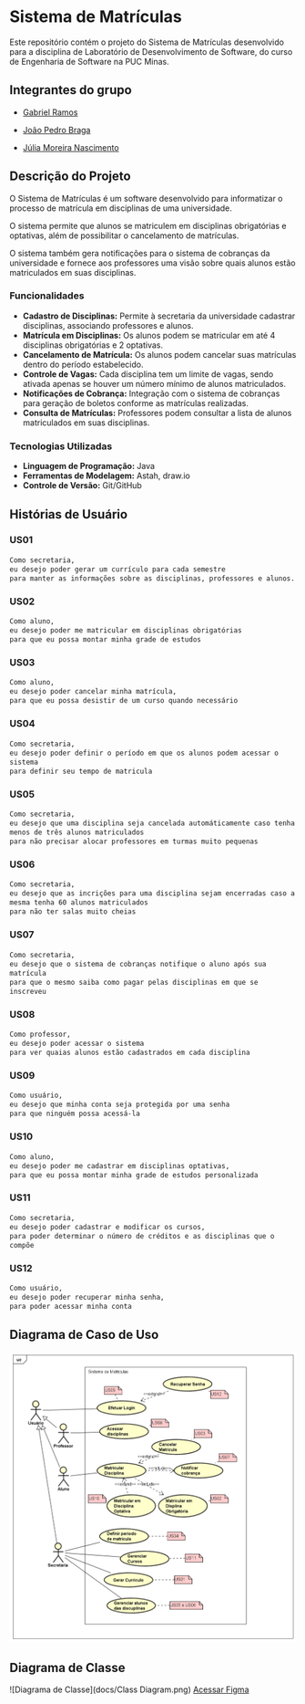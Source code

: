 # Sistema de Matrículas
Este repositório contém o projeto do Sistema de Matrículas desenvolvido para a disciplina de Laboratório de Desenvolvimento de Software, do curso de Engenharia de Software na PUC Minas.

## Integrantes do grupo
* [Gabriel Ramos](https://github.com/gramos22)

* [João Pedro Braga](https://github.com/joaopedro-braga)

* [Júlia Moreira Nascimento](https://github.com/JulyaMoreyra)

## Descrição do Projeto
O Sistema de Matrículas é um software desenvolvido para informatizar o processo de matrícula em disciplinas de uma universidade. 

O sistema permite que alunos se matriculem em disciplinas obrigatórias e optativas, além de possibilitar o cancelamento de matrículas.

O sistema também gera notificações para o sistema de cobranças da universidade e fornece aos professores uma visão sobre quais alunos estão matriculados em suas disciplinas.

### Funcionalidades
* **Cadastro de Disciplinas:** Permite à secretaria da universidade cadastrar disciplinas, associando professores e alunos.
* **Matrícula em Disciplinas:** Os alunos podem se matricular em até 4 disciplinas obrigatórias e 2 optativas.
* **Cancelamento de Matrícula:** Os alunos podem cancelar suas matrículas dentro do período estabelecido.
* **Controle de Vagas:** Cada disciplina tem um limite de vagas, sendo ativada apenas se houver um número mínimo de alunos matriculados.
* **Notificações de Cobrança:** Integração com o sistema de cobranças para geração de boletos conforme as matrículas realizadas.
* **Consulta de Matrículas:** Professores podem consultar a lista de alunos matriculados em suas disciplinas.

### Tecnologias Utilizadas
* **Linguagem de Programação:** Java
* **Ferramentas de Modelagem:** Astah, draw.io
* **Controle de Versão:** Git/GitHub

## Histórias de Usuário

### US01
```
Como secretaria,
eu desejo poder gerar um currículo para cada semestre
para manter as informações sobre as disciplinas, professores e alunos.
```

### US02
```
Como aluno,
eu desejo poder me matricular em disciplinas obrigatórias
para que eu possa montar minha grade de estudos
```

### US03
```
Como aluno,
eu desejo poder cancelar minha matrícula,
para que eu possa desistir de um curso quando necessário 
```

### US04
```
Como secretaria,
eu desejo poder definir o período em que os alunos podem acessar o sistema
para definir seu tempo de matricula
```

### US05
```
Como secretaria,
eu desejo que uma disciplina seja cancelada automáticamente caso tenha menos de três alunos matriculados
para não precisar alocar professores em turmas muito pequenas
```

### US06
```
Como secretaria,
eu desejo que as incrições para uma disciplina sejam encerradas caso a mesma tenha 60 alunos matriculados
para não ter salas muito cheias
```

### US07
```
Como secretaria,
eu desejo que o sistema de cobranças notifique o aluno após sua matrícula
para que o mesmo saiba como pagar pelas disciplinas em que se inscreveu
```

### US08
```
Como professor,
eu desejo poder acessar o sistema
para ver quaias alunos estão cadastrados em cada disciplina
```

### US09
```
Como usuário,
eu desejo que minha conta seja protegida por uma senha
para que ninguém possa acessá-la
```

### US10
```
Como aluno, 
eu desejo poder me cadastrar em disciplinas optativas, 
para que eu possa montar minha grade de estudos personalizada
```

### US11
```
Como secretaria, 
eu desejo poder cadastrar e modificar os cursos, 
para poder determinar o número de créditos e as disciplinas que o compõe 
```

### US12
```
Como usuário, 
eu desejo poder recuperar minha senha, 
para poder acessar minha conta
```

## Diagrama de Caso de Uso

![Diagrama de Caso de Uso](docs/UseCaseDiagram.png)

## Diagrama de Classe 

![Diagrama de Classe](docs/Class Diagram.png)
[Acessar Figma](https://www.figma.com/board/Th7yAG7cy99eHgFXyXoaOa/Class-Diagram---Enrollment-System?node-id=0-1&t=nfERT34drKPhAzjv-0)

